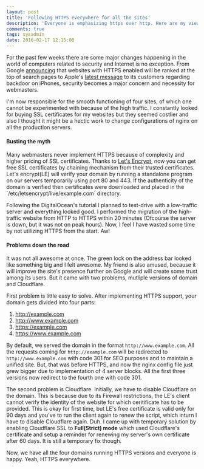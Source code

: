 ```yaml
---
layout: post
title: 'Following HTTPS everywhere for all the sites'
description: 'Everyone is emphasizing https over http. Here are my views on that.'
comments: true
tags: sysadmin
date: 2016-02-17 12:15:00
---
```

For the past few weeks there are some major changes happening in the world of computers related to security and Internet is no exception. From Google <a href="https://googlewebmastercentral.blogspot.in/2014/08/https-as-ranking-signal.html" rel="nofollow" target="_blank" title="Google considers HTTPS as a ranking signal">announcing</a> that websites with HTTPS enabled will be ranked at the top of search pages to Apple's <a href="http://www.apple.com/customer-letter/" rel="nofollow" target="_blank" title="Apple's message to its customers">latest message</a> to its customers regarding backdoor on iPhones, security becomes a major concern and necessity for webmasters.

I'm now responsible for the smooth functioning of four sites, of which one cannot be experimented with because of the high traffic. I constantly looked for buying SSL certificates for my websites but they seemed costlier and also I thought it might be a hectic work to change configurations of nginx on all the production servers.

<h4>Busting the myth</h4>
Many webmasters never implement HTTPS because of complexity and higher pricing of SSL certificates. Thanks to <a href="https://letsencrypt.org" rel="nofollow" target="_blank" title="Let's Encrypt Official site">Let's Encrypt</a>, now you can get free SSL certificates by chaining mechanism from their trusted certificates. Let's encrypt(LE) will verify your domain by running a standalone program on our servers temporarily using port 80 and 443. If the authenticity of the domain is verified then certificates were downloaded and placed in the `/etc/letsencrypt/live/example.com` directory.

Following the DigitalOcean's tutorial I planned to test-drive with a low-traffic server and everything looked good. I performed the migration of the high-traffic website from HTTP to HTTPS within 20 minutes (Ofcourse the server is down, but it was not on peak hours). Now, I feel I have wasted some time by not utilizing HTTPS from the start. Aw!

<h4>Problems down the road</h4>
It was not all awesome at once. The green lock on the address bar looked like something big and I felt awesome. My friend is also amused, because it will improve the site's presence further on Google and will create some trust among its users. But it came with two problems, mutliple versions of domain and Cloudflare.

First problem is little easy to solve. After implementing HTTPS support, your domain gets divided into four parts:

1. http://example.com
2. http://www.example.com
3. https://example.com
4. https://www.example.com

By default, we served the domain in the format `http://www.example.com`. All the requests coming for `http://example.com` will be redirected to `http://www.example.com` with code 301 for SEO purposes and to maintain a unified site. But, that was before HTTPS, and now the nginx config file just grew bigger due to implementation of 4 server blocks. All the first three versions now redirect to the fourth one with code 301.

The second problem is Cloudflare. Initially, we have to disable Cloudflare on the domain. This is because due to its Firewall restrictions, the LE's client cannot verify the identity of the website for which ceritificate has to be provided. This is okay for first time, but LE's free certificate is valid only for 90 days and you've to run the client again to renew the script, which inturn I have to disable Cloudflare again. Duh. I came up with temporary solution by enabling Cloudflare SSL to <strong>Full(Strict) mode</strong> which used Cloudflare's certificate and setup a reminder for renewing my server's own certificate after 60 days. It is still a temporary fix though.

Now, we have all the four domains running HTTPS versions and everyone is happy. Yeah, HTTPS everywhere.
